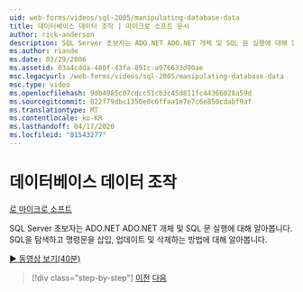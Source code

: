 ```yaml
---
uid: web-forms/videos/sql-2005/manipulating-database-data
title: 데이터베이스 데이터 조작 | 마이크로 소프트 문서
author: rick-anderson
description: SQL Server 초보자는 ADO.NET ADO.NET 개체 및 SQL 문 실행에 대해 알아봅니다. SQL을 탐색하고 sta를 삽입, 업데이트 및 삭제하는 방법에 대해 알아봅니다.
ms.author: riande
ms.date: 03/29/2006
ms.assetid: 03a4cdda-480f-43fa-891c-a976633d90ae
msc.legacyurl: /web-forms/videos/sql-2005/manipulating-database-data
msc.type: video
ms.openlocfilehash: 9db4985c07cdcc51cb3c45d811fc44366028a59d
ms.sourcegitcommit: 022f79dbc1350e0c6ffaa1e7e7c6e850cdabf9af
ms.translationtype: MT
ms.contentlocale: ko-KR
ms.lasthandoff: 04/17/2020
ms.locfileid: "81543277"
---
```

# <a name="manipulating-database-data"></a>데이터베이스 데이터 조작

[로 마이크로 소프트](https://github.com/microsoft)

SQL Server 초보자는 ADO.NET ADO.NET 개체 및 SQL 문 실행에 대해 알아봅니다. SQL을 탐색하고 명령문을 삽입, 업데이트 및 삭제하는 방법에 대해 알아봅니다.

[&#9654; 동영상 보기(40분)](https://channel9.msdn.com/Blogs/ASP-NET-Site-Videos/manipulating-database-data)

> [!div class="step-by-step"]
> [이전](designing-relational-database-tables.md)
> [다음](more-structured-query-language.md)
